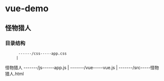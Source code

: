 # vue-demo
## 怪物猎人
### 目录结构
          ------/css-----app.css
         |
怪物猎人  -------/js------app.js
         |
         -------/vue-----vue.js
         |
         -------/src-----怪物猎人.html

